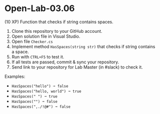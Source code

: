 # Open-Lab-03.06
(10 XP) Function that checks if string contains spaces.

1. Clone this repository to your GitHub account.
2. Open solution file in Visual Studio.
3. Open file `Checker.cs`
4. Implement method `HasSpaces(string str)` that checks if string contains a space.
5. Run with `CTRL+F5` to test it.
6. If all tests are passed, commit & sync your repository.
7. Send link to your repository for Lab Master (in #slack) to check it.

Examples:
* `HasSpaces("hello") ➞ false`
* `HasSpaces("hello, world") ➞ true`
* `HasSpaces(" ") ➞ true`
* `HasSpaces("") ➞ false`
* `HasSpaces(",./!@#") ➞ false`
